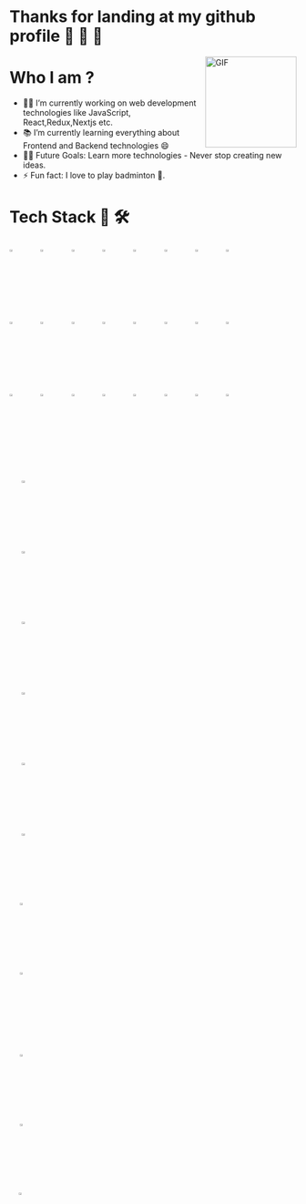 # Thanks for landing at my github profile 🚀 🚀 🚀
<img align="right" alt="GIF" height="160px" src="https://media.giphy.com/media/eNAsjO55tPbgaor7ma/giphy.gif" />

# Who I am ?
- 👨‍💻 I’m currently working on web development technologies like JavaScript, React,Redux,Nextjs etc.
- 📚 I’m currently learning everything about Frontend and Backend technologies 😄
- 💪🏼 Future Goals: Learn more technologies - Never stop creating new ideas.
- ⚡ Fun fact: I love to play badminton 🏸.

# Tech Stack 🧰 🛠 
<p>
   <code><img width="10%" height="3%"  src="https://imguploader.net/if/sQVO4XWTU7Yu.svg"></code>
   <code><img width="10%" height="3%" src="https://imguploader.net/if/QQcGwbHIPrin.svg"></code>
   <code><img width="10%" height="3%" src="https://imguploader.net/if/ZUPy79DfP3bh.svg"></code>
   <code><img width="10%" height="3%" src="https://imguploader.net/if/VOnPfcq9Uvmn.svg"></code>
   <code><img width="10%" height="3%"  src="https://imguploader.net/if/NdEtBrWFMfIW.svg"></code>
   <code><img width="10%" height="3%"  src="https://imguploader.net/if/yJWZRgVUbtnp.svg"></code>
   <code><img width="10%" height="3%"  src="https://imguploader.net/if/89K9jCr7nTCD.svg"></code>
   <code><img width="10%" height="3%"  src="https://imguploader.net/if/HUT9hpjVufpM.svg"></code>
   <br />
   <code><img width="10%" height="3%" src="https://imguploader.net/if/VGlWjsEuDzjz.svg"></code>
   <code><img width="10%" height="3%"  src="https://imguploader.net/if/1FbXZ5FhEUr9.svg"></code>
   <code><img width="10%" height="3%"  src="https://imguploader.net/if/o32nXVGGqv3J.svg"></code>
   <code><img width="10%" height="3%"  src="https://imguploader.net/if/0FwrBlyxlRrY.svg"></code>
   <code><img width="10%" height="3%"  src="https://upload.vectorlogo.zone/logos/nextjs/images/2d3864ef-00e0-4026-ab1d-30e4a98e2899.svg"></code>
   <code><img width="10%" height="3%"  src="https://imguploader.net/if/uG2z2NYpbkLK.svg"></code>
   <code><img width="10%" height="3%"  src="https://imguploader.net/if/HBqxjLBwJe0R.svg"></code>
   <code><img width="10%" height="3%"  src="https://raw.githubusercontent.com/styled-components/brand/bde053200192814dcd55923b6e41884d18e51665/styled-components.svg"></code>
  <br />
   <code><img width="10%" height="3%" src="https://imguploader.net/if/5laSGnWFyEGg.svg"></code>
   <code><img width="10%" height="3%" src="https://imguploader.net/if/BVGRO42f8dLX.svg"></code>
   <code><img width="10%" height="3%" src="https://imguploader.net/if/28jRMgow8x4g.svg"></code>
   <code><img width="10%" height="3%" src="https://imguploader.net/if/VJuQJGCkSn9R.svg"></code>
   <code><img width="10%" height="3%" src="https://imguploader.net/if/m4mYmgJu8obw.svg"></code>
   <code><img width="10%" height="3%" src="https://imguploader.net/if/On0BKaWa0kEN.svg"></code> 
   <code><img width="10%" height="3%" src="https://imguploader.net/if/UP47kFbSoHBw.svg"></code> 
   <code><img width="10%" height="3%" src="https://imguploader.net/if/M3zBZTxnWtwC.svg"</code>
   <br />
   <code><img width="10%" height="3%" src="https://imguploader.net/if/gxuBCIi8OZl1.svg"></code>
   <code><img width="10%" height="3%" src="https://imguploader.net/if/gUkZXWAHUlo3.svg"></code>
   <code><img width="10%" height="3%" src="https://imguploader.net/if/7vgzFLEOHscl.svg"></code>
   <code><img width="10%" height="3%" src="https://imguploader.net/if/MuVjmGoILJM4.svg"></code>
   <code><img width="10%" height="3%" src="https://imguploader.net/if/NpwdltZrKxU7.svg"></code>
   <code><img width="10%" height="3%" src="https://imguploader.net/if/ibmfdxj1ThJ6.svg"</code>
   <code><img width="10%" height="3%" src="https://imguploader.net/if/cD826FojQQy1.svg"></code>
   <code><img width="10%" height="3%" src="https://imguploader.net/if/MtZ1UGYRP3p8.svg"></code>
   <br/>   
   <code><img width="10%" height="3%" src="https://imguploader.net/if/jhYssZzjiE5S.svg"></code>
   <code><img width="10%" height="3%" src="https://imguploader.net/if/ionLlyZGtbUI.svg"</code>
   <code><img width="10%" height="3%" src="https://imguploader.net/if/9qovhHOkf8mc.svg"</code>
</p>
